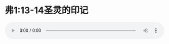 # 弗1:13-14圣灵的印记

<audio style="width: 100%;" preload="false" controls controlslist="nodownload"><source src="//file.simai.life/audio/mp3/old/12335.mp3" type="audio/mpeg">Your browser does not support the audio element.</audio>



